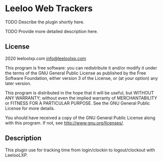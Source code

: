 # Leeloo Web Trackers #

TODO Describe the plugin shortly here.

TODO Provide more detailed description here.

## License ##

2020 leeloolxp.com <info@leeloolxp.com>

This program is free software: you can redistribute it and/or modify it under
the terms of the GNU General Public License as published by the Free Software
Foundation, either version 3 of the License, or (at your option) any later
version.

This program is distributed in the hope that it will be useful, but WITHOUT ANY
WARRANTY; without even the implied warranty of MERCHANTABILITY or FITNESS FOR A
PARTICULAR PURPOSE.  See the GNU General Public License for more details.

You should have received a copy of the GNU General Public License along with
this program.  If not, see <http://www.gnu.org/licenses/>.


## Description ##
This plugin use for tracking time from  login/clockin to logout/clockout with LeelooLXP.
